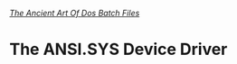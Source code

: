 *[The Ancient Art Of Dos Batch Files](./0-0-0-Table-Of-Contents.md)*

# The ANSI.SYS Device Driver #

